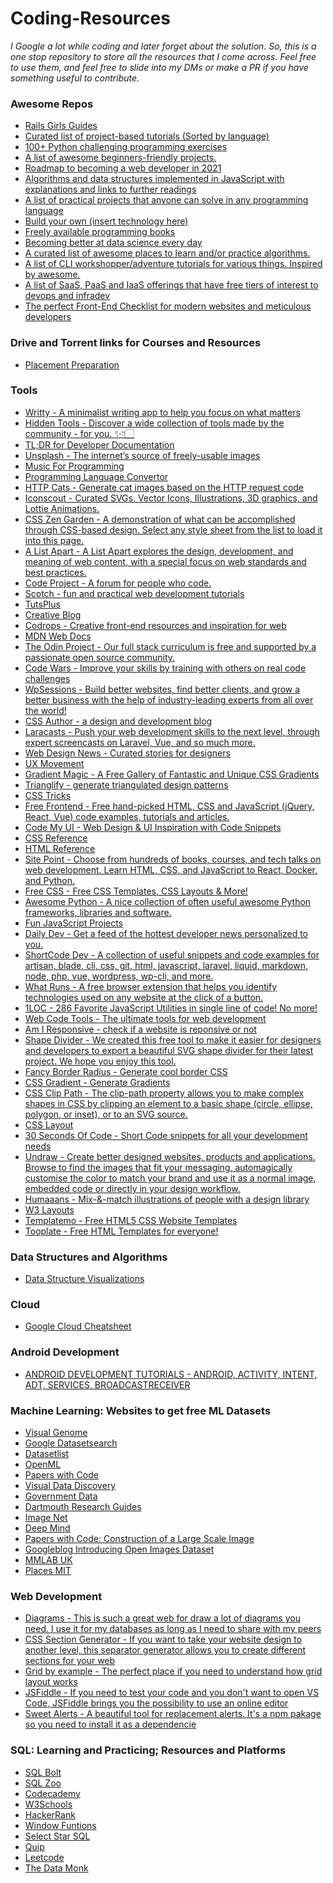 <h1>Coding-Resources</h1>

<em>I Google a lot while coding and later forget about the solution. So, this is a one stop repository to store all the resources that I come across. Feel free to use them, and feel free to slide into my DMs or make a PR if you have something useful to contribute.</em>

<h3>Awesome Repos</h3>
<ul>
    <li>
        <a href="https://github.com/railsgirls/railsgirls.github.io">Rails Girls Guides</a>
    </li>
    <li>
        <a href="https://github.com/tuvtran/project-based-learning">Curated list of project-based tutorials (Sorted by language)</a>
    </li>
    <li>
        <a href="https://github.com/zhiwehu/Python-programming-exercises">100+ Python challenging programming exercises</a>
    </li>
    <li>
        <a href="https://github.com/MunGell/awesome-for-beginners">A list of awesome beginners-friendly projects.</a>
    </li>
    <li>
        <a href="https://github.com/kamranahmedse/developer-roadmap">Roadmap to becoming a web developer in 2021</a>
    </li>
    <li>
        <a href="https://github.com/trekhleb/javascript-algorithms">Algorithms and data structures implemented in JavaScript with explanations and links to further readings</a>
    </li>
    <li>
        <a href="https://github.com/karan/Projects">A list of practical projects that anyone can solve in any programming language</a>
    </li>
    <li>
        <a href="https://github.com/danistefanovic/build-your-own-x">Build your own (insert technology here)</a>
    </li>
    <li>
        <a href="https://github.com/EbookFoundation/free-programming-books">Freely available programming books</a>
    </li>
    <li>
        <a href="https://github.com/amitness/learning">Becoming better at data science every day</a>
    </li>
    <li>
        <a href="https://github.com/tayllan/awesome-algorithms">A curated list of awesome places to learn and/or practice algorithms.</a>
    </li>
    <li>
        <a href="https://github.com/therebelrobot/awesome-workshopper">A list of CLI workshopper/adventure tutorials for various things. Inspired by awesome.</a>    
    </li>
    <li>
        <a href="https://github.com/ripienaar/free-for-dev">A list of SaaS, PaaS and IaaS offerings that have free tiers of interest to devops and infradev</a>
    </li>
    <li>
        <a href="https://github.com/thedaviddias/Front-End-Checklist">The perfect Front-End Checklist for modern websites and meticulous developers</a>
    </li>
</ul>

<h3>Drive and Torrent links for Courses and Resources</h3>
<ul>
    <li>
        <a href="https://drive.google.com/drive/folders/1SkCOcAS0Kqvuz-MJkkjbFr1GSue6Ms6m">Placement Preparation</a>
    </li>
</ul>

<h3>Tools</h3>
<ul>
    <li>
        <a href="https://writtyapp.com/?ref=hiddentools">Writty - A minimalist writing app to help you
focus on what matters</a>
    </li>
    <li>
        <a href="https://hiddentools.dev/">Hidden Tools - Discover a wide collection of tools made by the community - for you. ✨👇🏻</a>
    </li>
    <li>
        <a href="https://devhints.io/">TL;DR for Developer Documentation</a>
    </li>
    <li>
        <a href="https://unsplash.com/">Unsplash - The internet’s source of freely-usable images</a>
    </li>
    <li>
        <a href="https://musicforprogramming.net/">Music For Programming</a>
    </li>
    <li>
        <a href="https://ide.onelang.io/">Programming Language Convertor</a>
    </li>
    <li>
        <a href="https://http.cat/">HTTP Cats - Generate cat images based on the HTTP request code</a>
    </li>
    <li>
        <a href="https://iconscout.com/">Iconscout - Curated SVGs, Vector Icons, Illustrations, 3D graphics, and Lottie Animations.</a>
    </li>
    <li>
        <a href="http://www.csszengarden.com/">CSS Zen Garden - A demonstration of what can be accomplished through CSS-based design. Select any style sheet from the list to load it into this page.</a>
    </li>
    <li>
        <a href="https://alistapart.com/">A List Apart - A List Apart explores the design, development, and meaning of web content, with a special focus on web standards and best practices.</a>
    </li>
    <li>
        <a href="https://www.codeproject.com/">Code Project - A forum for people who code.</a>
    </li>
    <li>
        <a href="https://scotch.io/">Scotch - fun and practical web development tutorials</a>
    </li>
    <li>
        <a href="https://tutsplus.com/">TutsPlus</a>
    </li>
    <li>
        <a href="https://www.creativebloq.com/">Creative Blog</a>
    </li>
    <li>
        <a href="https://tympanus.net/codrops/">Codrops - Creative front-end resources and inspiration for web</a>
    </li>
    <li>
        <a href="https://developer.mozilla.org/zh-CN/">MDN Web Docs</a>
    </li>
    <li>
        <a href="https://www.theodinproject.com/">The Odin Project - Our full stack curriculum is free and supported by a passionate open source community.</a>
    </li>
    <li>
        <a href="https://www.codewars.com/">Code Wars - Improve your skills by training with others on real code challenges
</a>
    </li>
    <li>
        <a href="https://wpsessions.com/">WpSessions - Build better websites, find better clients, and grow a better business with the help of industry-leading experts from all over the world!</a>
    </li>
    <li>
        <a href="https://cssauthor.com/">CSS Author - a design and development blog</a>
    </li>
    <li>
        <a href="https://laracasts.com/">Laracasts - Push your web development skills to the next level, through expert screencasts on Laravel, Vue, and so much more.</a>
    </li>
    <li>
        <a href="https://www.webdesignernews.com">Web Design News - Curated stories for designers</a>
    </li>
    <li>
        <a href="https://uxmovement.com/">UX Movement</a>
    </li>
    <li>
        <a href="https://www.gradientmagic.com/">Gradient Magic - A Free Gallery of Fantastic and Unique CSS Gradients</a>
    </li>
    <li>
        <a href="https://trianglify.io/">Trianglify - generate triangulated design patterns</a>
    </li>
    <li>
        <a href="https://css-tricks.com/">CSS Tricks</a>
    </li>
    <li>
        <a href="https://freefrontend.com/">Free Frontend - Free hand-picked HTML, CSS and JavaScript (jQuery, React, Vue) code examples, tutorials and articles.</a>
    </li>
    <li>
        <a href="https://codemyui.com/">Code My UI - Web Design & UI Inspiration with Code Snippets</a>
    </li>
    <li>
        <a href="https://cssreference.io/">CSS Reference</a>
    </li>
    <li>
        <a href="https://htmlreference.io/">HTML Reference</a>
    </li>
    <li>
        <a href="https://www.sitepoint.com/">Site Point - Choose from hundreds of books, courses, and tech talks on web development. Learn HTML, CSS, and JavaScript to React, Docker, and Python.</a>
    </li>
    <li>
        <a href="https://www.free-css.com/">Free CSS - Free CSS Templates, CSS Layouts & More!</a>
    </li>
    <li>
        <a href="https://pythonawesome.com/">Awesome Python - A nice collection of often useful awesome Python frameworks, libraries and software.</a>
    </li>
    <li>
        <a href="https://fun-javascript-projects.com/">Fun JavaScript Projects</a>
    </li>
    <li>
        <a href="https://daily.dev/">Daily Dev - Get a feed of the hottest developer news personalized to you.</a>
    </li>
    <li>
        <a href="https://shortcode.dev/">ShortCode Dev - A collection of useful snippets and code examples for artisan, blade, cli, css, git, html, javascript, laravel, liquid, markdown, node, php, vue, wordpress, wp-cli, and more.</a>
    </li>
    <li>
        <a href="https://www.whatruns.com/">What Runs - A free browser extension that helps you identify technologies used on any website at the click of a button.</a>
    </li>
    <li>
        <a href="https://1loc.dev/">1LOC - 286 Favorite JavaScript Utilities in single line of code! No more!</a>
    </li>
    <li>
        <a href="https://webcode.tools/">Web Code Tools - The ultimate tools for web development</a>
    </li>
    <li>
        <a href="http://ami.responsivedesign.is/">Am I Responsive - check if a website is reponsive or not</a>
    </li>
    <li>
        <a href="https://www.shapedivider.app/">Shape Divider - We created this free tool to make it easier for designers and developers to export a beautiful SVG shape divider for their latest project. We hope you enjoy this tool.</a>
    </li>
    <li>
        <a href="https://9elements.github.io/fancy-border-radius/">Fancy Border Radius - Generate cool border CSS</a>
    </li>
    <li>
        <a href="https://cssgradient.io/">CSS Gradient - Generate Gradients</a>
    </li>
    <li>
        <a href="https://bennettfeely.com/clippy/">CSS Clip Path - The clip-path property allows you to make complex shapes in CSS by clipping an element to a basic shape (circle, ellipse, polygon, or inset), or to an SVG source.</a>
    </li>
    <li>
        <a href="https://csslayout.io/">CSS Layout</a>
    </li>
    <li>
        <a href="https://www.30secondsofcode.org/">30 Seconds Of Code - Short Code snippets for all your development needs</a>
    </li>
    <li>
        <a href="https://undraw.co/">Undraw - Create better designed websites, products and applications. Browse to find the images that fit your messaging, automagically customise the color to match your brand and use it as a normal image, embedded code or directly in your design workflow.</a>
    </li>
    <li>
        <a href="https://www.humaaans.com/">Humaaans - Mix-&-match illustrations of people with a design library</a>
    </li>
    <li>
        <a href="https://w3layouts.com/">W3 Layouts</a>
    </li>
    <li>
        <a href="https://templatemo.com/">Templatemo - Free HTML5 CSS Website Templates</a>
    </li>
    <li>
        <a href="https://www.tooplate.com/">Tooplate - Free HTML Templates for everyone!</a>
    </li>
</ul>

<h3>Data Structures and Algorithms</h3>
<ul>
    <li>
        <a href="https://www.cs.usfca.edu/~galles/visualization/Algorithms.html">Data Structure Visualizations</a>
    </li>
</ul>

<h3>Cloud</h3>
<ul>
    <li>
        <a href="https://github.com/gregsramblings/google-cloud-4-words/blob/master/DarkPoster.pdf">Google Cloud Cheatsheet</a>
    </li>
</ul>

<h3>Android Development</h3>
<ul>
    <li>
        <a href="https://www.vogella.com/tutorials/android.html">ANDROID DEVELOPMENT TUTORIALS - ANDROID, ACTIVITY, INTENT, ADT, SERVICES, BROADCASTRECEIVER</a>
    </li>
</ul>

<h3>Machine Learning: Websites to get free ML Datasets</h3>
<ul>
    <li>
        <a href="http://visualgenome.org/">Visual Genome</a>
    </li>
    <li>
        <a href="https://datasetsearch.research.google.com/">Google Datasetsearch</a>
    </li>
    <li>
        <a href="https://www.datasetlist.com/">Datasetlist</a>
    </li>
    <li>
        <a href="https://www.openml.org/">OpenML</a>
    </li>
    <li>
        <a href="https://paperswithcode.com/datasets">Papers with Code</a>
    </li>
    <li>
        <a href="https://visualdata.io/discovery">Visual Data Discovery</a>
    </li>
    <li>
        <a href="https://www.data.gov/">Government Data</a>
    </li>
    <li>
        <a href="https://researchguides.dartmouth.edu/c.php?g=517073&p=6289098">Dartmouth Research Guides</a>
    </li>
    <li>
        <a href="https://image-net.org/">Image Net</a>
    </li>
    <li>
        <a href="https://deepmind.com/research/open-source/kinetics">Deep Mind</a>
    </li>
    <li>
        <a href="https://paperswithcode.com/paper/lsun-construction-of-a-large-scale-image">Papers with Code: Construction of a Large Scale Image</a>
    </li>
    <li>
        <a href="https://ai.googleblog.com/2016/09/introducing-open-images-dataset.html">Googleblog Introducing Open Images Dataset</a>
    </li>
    <li>
        <a href="http://mmlab.ie.cuhk.edu.hk/projects/CelebA.html">MMLAB UK</a>
    </li>
    <li>
        <a href="http://places.csail.mit.edu/index.html">Places MIT</a>
    </li>
</ul>

<h3>Web Development</h3>
<ul>
    <li>
        <a href="https://app.diagrams.net/">Diagrams -  This is such a great web for draw a lot of diagrams you need. I use it for my databases as long as I need to share with my peers</a>
    </li>
    <li>
        <a href="https://wweb.dev/resources/css-separator-generator">CSS Section Generator - If you want to take your website design to another level, this separator generator allows you to create different sections for your web</a>
    </li>
    <li>
        <a href="https://gridbyexample.com/">Grid by example - The perfect place if you need to understand how grid layout works</a>
    </li>
    <li>
        <a href="https://jsfiddle.net/">JSFiddle - If you need to test your code and you don't want to open VS Code, JSFiddle brings you the possibility to use an online editor</a>
    </li>
    <li>
        <a href="https://sweetalert.js.org/">Sweet Alerts - A beautiful tool for replacement alerts. It's a npm pakage so you need to install it as a dependencie</a>
    </li>
</ul>

<h3>SQL: Learning and Practicing; Resources and Platforms</h3>
<ul>
    <li>
        <a href="https://sqlbolt.com/">SQL Bolt</a>
    </li>
    <li>
        <a href="https://sqlzoo.net/">SQL Zoo</a>
    </li>
    <li>
        <a href="https://www.codecademy.com/learn/learn-sql">Codecademy</a>
    </li>
    <li>
        <a href="https://www.w3schools.com/sql/">W3Schools</a>
    </li>
    <li>
        <a href="https://www.hackerrank.com/domains/sql">HackerRank</a>
    </li>
    <li>
        <a href="https://www.windowfunctions.com/">Window Funtions</a>
    </li>
    <li>
        <a href="https://selectstarsql.com/">Select Star SQL</a>
    </li>
    <li>
        <a href="https://quip.com/2gwZArKuWk7W">Quip</a>
    </li>
    <li>
        <a href="https://leetcode.com/problemset/database/">Leetcode</a>
    </li>
    <li>
        <a href="http://thedatamonk.com/">The Data Monk</a>
    </li>
</ul>